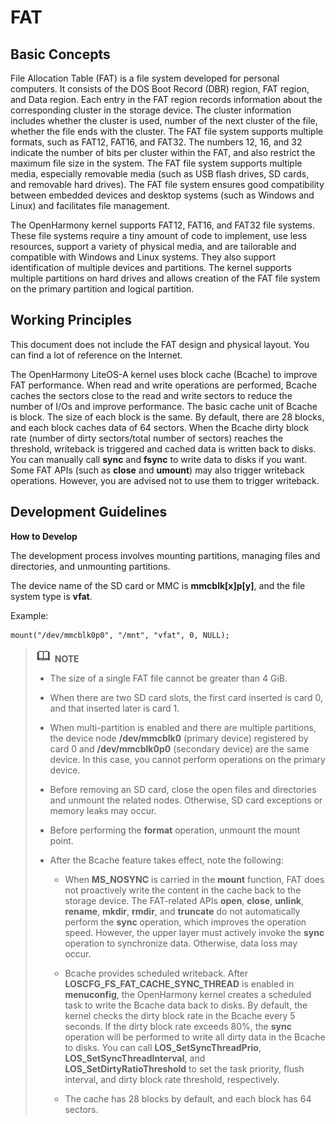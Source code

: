 # FAT


## Basic Concepts

File Allocation Table (FAT) is a file system developed for personal computers. It consists of the DOS Boot Record (DBR) region, FAT region, and Data region. Each entry in the FAT region records information about the corresponding cluster in the storage device. The cluster information includes whether the cluster is used, number of the next cluster of the file, whether the file ends with the cluster. The FAT file system supports multiple formats, such as FAT12, FAT16, and FAT32. The numbers 12, 16, and 32 indicate the number of bits per cluster within the FAT, and also restrict the maximum file size in the system. The FAT file system supports multiple media, especially removable media (such as USB flash drives, SD cards, and removable hard drives). The FAT file system ensures good compatibility between embedded devices and desktop systems (such as Windows and Linux) and facilitates file management.

The OpenHarmony kernel supports FAT12, FAT16, and FAT32 file systems. These file systems require a tiny amount of code to implement, use less resources, support a variety of physical media, and are tailorable and compatible with Windows and Linux systems. They also support identification of multiple devices and partitions. The kernel supports multiple partitions on hard drives and allows creation of the FAT file system on the primary partition and logical partition.


## Working Principles

This document does not include the FAT design and physical layout. You can find a lot of reference on the Internet.

The OpenHarmony LiteOS-A kernel uses block cache (Bcache) to improve FAT performance. When read and write operations are performed, Bcache caches the sectors close to the read and write sectors to reduce the number of I/Os and improve performance. The basic cache unit of Bcache is block. The size of each block is the same. By default, there are 28 blocks, and each block caches data of 64 sectors. When the Bcache dirty block rate (number of dirty sectors/total number of sectors) reaches the threshold, writeback is triggered and cached data is written back to disks. You can manually call **sync** and **fsync** to write data to disks if you want. Some FAT APIs (such as **close** and **umount**) may also trigger writeback operations. However, you are advised not to use them to trigger writeback.


## Development Guidelines


 **How to Develop**

The development process involves mounting partitions, managing files and directories, and unmounting partitions.

The device name of the SD card or MMC is **mmcblk[x]p[y]**, and the file system type is **vfat**.

Example:

  
```
mount("/dev/mmcblk0p0", "/mnt", "vfat", 0, NULL);
```

> ![icon-note.gif](public_sys-resources/icon-note.gif) **NOTE**<br>
> - The size of a single FAT file cannot be greater than 4 GiB.
> 
> - When there are two SD card slots, the first card inserted is card 0, and that inserted later is card 1.
> 
> - When multi-partition is enabled and there are multiple partitions, the device node **/dev/mmcblk0** (primary device) registered by card 0 and **/dev/mmcblk0p0** (secondary device) are the same device. In this case, you cannot perform operations on the primary device.
> 
> - Before removing an SD card, close the open files and directories and unmount the related nodes. Otherwise, SD card exceptions or memory leaks may occur.
> 
> - Before performing the **format** operation, unmount the mount point.
> 
> - After the Bcache feature takes effect, note the following:
>   - When **MS_NOSYNC** is carried in the **mount** function, FAT does not proactively write the content in the cache back to the storage device. The FAT-related APIs **open**, **close**, **unlink**, **rename**, **mkdir**, **rmdir**, and **truncate** do not automatically perform the **sync** operation, which improves the operation speed. However, the upper layer must actively invoke the **sync** operation to synchronize data. Otherwise, data loss may occur.
> 
>   - Bcache provides scheduled writeback. After **LOSCFG_FS_FAT_CACHE_SYNC_THREAD** is enabled in **menuconfig**, the OpenHarmony kernel creates a scheduled task to write the Bcache data back to disks. By default, the kernel checks the dirty block rate in the Bcache every 5 seconds. If the dirty block rate exceeds 80%, the **sync** operation will be performed to write all dirty data in the Bcache to disks. You can call **LOS_SetSyncThreadPrio**, **LOS_SetSyncThreadInterval**, and **LOS_SetDirtyRatioThreshold** to set the task priority, flush interval, and dirty block rate threshold, respectively.
>   - The cache has 28 blocks by default, and each block has 64 sectors.
